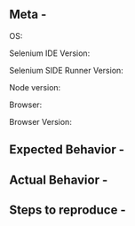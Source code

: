 ## Meta -
OS:  
<!-- Windows 10? OSX? -->
Selenium IDE Version:  
<!-- e.g.: 3.0.3 -->
Selenium SIDE Runner Version:  
<!-- e.g.: 0.7.0
Please note that selenium-side-runner supports Node.js 8 - 10
-->
Node version:  
<!-- e.g.: 10.4
Only required if using selenium-side-runner
-->
Browser:  

Browser Version:  
<!-- e.g.: 49.0.2623.87 (64-bit) -->

## Expected Behavior -

## Actual Behavior -

## Steps to reproduce -
<!--
Please be sure to include an SSCCE (Short, Self Contained, Correct [compilable] example) http://sscce.org/
-->
